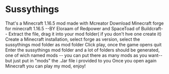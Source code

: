 # Sussythings
That's a Minecraft 1.16.5 mod made with Mcreator
Download Minecraft forge for minecraft 1.16.5  --BY Eloraam of Redpower and SpaceToad of Buildcraft--
Extract the file, drag it into your mod folder( if you don't hve one create it)
Create a Minecraft installation, select forge as version, select the sussythings mod folder as mod folder
Click play, once the game opens quit
Enter the sussythings mod folder and a lot of folders should be generated, one of wich named mods
-- you can put there as many mods as you want--
but just put in "mods" the .Jar file i provided to you
Once you open again Minecraft you can play my mod, enjoy!
